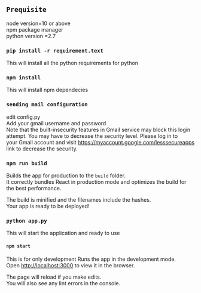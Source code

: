 

## `Prequisite`

node version=10 or above <br />
npm package manager <br />
python version =2.7



### `pip install -r requirement.text `
This will install all the python requirements for python

### `npm install `
This will install npm dependecies

### `sending mail configuration`
edit config.py <br />
Add your gmail username and password <br />
Note that the built-insecurity features in Gmail service may block this login attempt. You may have to decrease the security level. Please log in to<br />
your Gmail account and visit  https://myaccount.google.com/lesssecureapps  link to decrease the security.

### `npm run build`

Builds the app for production to the `build` folder.<br />
It correctly bundles React in production mode and optimizes the build for the best performance.

The build is minified and the filenames include the hashes.<br />
Your app is ready to be deployed!



### `python app.py`
This will start the application and ready to use


#### `npm start`
This is for only development
Runs the app in the development mode.<br />
Open [http://localhost:3000](http://localhost:3000) to view it in the browser.

The page will reload if you make edits.<br />
You will also see any lint errors in the console.


